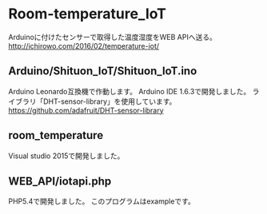 Room-temperature_IoT
============
Arduinoに付けたセンサーで取得した温度湿度をWEB APIへ送る。
http://ichirowo.com/2016/02/temperature-iot/

Arduino/Shituon_IoT/Shituon_IoT.ino
-----------
Arduino Leonardo互換機で作動します。
Arduino IDE 1.6.3で開発しました。
ライブラリ「DHT-sensor-library」を使用しています。
https://github.com/adafruit/DHT-sensor-library

room_temperature
-----------
Visual studio 2015で開発しました。

WEB_API/iotapi.php
-----------
PHP5.4で開発しました。
このプログラムはexampleです。
